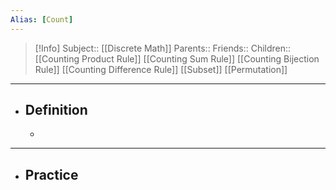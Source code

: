 ```yaml
---
Alias: [Count]
---
```

> [!Info]
> Subject:: [[Discrete Math]]
> Parents:: 
> Friends:: 
> Children:: [[Counting Product Rule]] [[Counting Sum Rule]] [[Counting Bijection Rule]] [[Counting Difference Rule]] [[Subset]] [[Permutation]]
---
- ## Definition
	- 
---
- ## Practice
